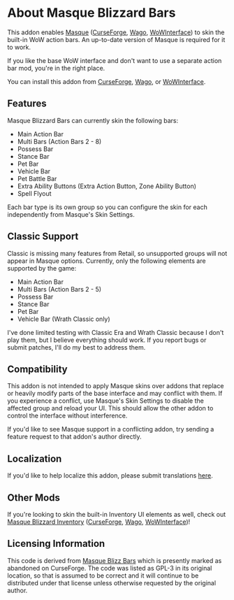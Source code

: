 # About Masque Blizzard Bars

This addon enables [Masque](https://github.com/SFX-WoW/Masque) ([CurseForge](https://www.curseforge.com/wow/addons/masque), [Wago](https://addons.wago.io/addons/masque), [WoWInterface](https://www.wowinterface.com/downloads/info12097-Masque.html)) to skin the built-in WoW action bars.  An up-to-date version of Masque is required for it to work.

If you like the base WoW interface and don't want to use a separate action bar mod, you're in the right place.

You can install this addon from [CurseForge](https://www.curseforge.com/wow/addons/masque-blizz-bars-revived "CurseForge"), [Wago](https://addons.wago.io/addons/masqueblizzbars), or [WoWInterface](https://www.wowinterface.com/downloads/info26502-MasqueBlizzardBars.html).

## Features

Masque Blizzard Bars can currently skin the following bars:

* Main Action Bar
* Multi Bars (Action Bars 2 - 8)
* Possess Bar
* Stance Bar
* Pet Bar
* Vehicle Bar
* Pet Battle Bar
* Extra Ability Buttons (Extra Action Button, Zone Ability Button)
* Spell Flyout

Each bar type is its own group so you can configure the skin for each independently from Masque's Skin Settings.

## Classic Support

Classic is missing many features from Retail, so unsupported groups will not appear in Masque options. Currently, only the following elements are supported by the game:

* Main Action Bar
* Multi Bars (Action Bars 2 - 5)
* Possess Bar
* Stance Bar
* Pet Bar
* Vehicle Bar (Wrath Classic only)

I've done limited testing with Classic Era and Wrath Classic because I don't play them, but I believe everything should work.  If you report bugs or submit patches, I'll do my best to address them.

## Compatibility

This addon is not intended to apply Masque skins over addons that replace or heavily modify parts of the base interface and may conflict with them.  If you experience a conflict, use Masque's Skin Settings to disable the affected group and reload your UI. This should allow the other addon to control the interface without interference.

If you'd like to see Masque support in a conflicting addon, try sending a feature request to that addon's author directly.

## Localization

If you'd like to help localize this addon, please submit translations [here](https://www.curseforge.com/wow/addons/masque-blizz-bars-revived/localization).

## Other Mods

If you're looking to skin the built-in Inventory UI elements as well, check out [Masque Blizzard Inventory](/kstange/MasqueBlizzInv) ([CurseForge](https://www.curseforge.com/wow/addons/masque-blizz-inventory "CurseForge"), [Wago](https://addons.wago.io/addons/masqueblizzinv), [WoWInterface](https://www.wowinterface.com/downloads/info26503-MasqueBlizzardInventory.html))!

## Licensing Information

This code is derived from [Masque Blizz Bars](https://www.curseforge.com/wow/addons/masque-blizz-bars) which is presently marked as abandoned on CurseForge.  The code was listed as GPL-3 in its original location, so that is assumed to be correct and it will continue to be distributed under that license unless otherwise requested by the original author.
